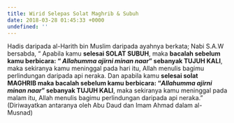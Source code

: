 ```yaml
---
title: Wirid Selepas Solat Maghrib & Subuh
date: 2018-03-28 01:45:33 +0000
undefined: ''
---
```

Hadis daripada al-Harith bin Muslim daripada ayahnya berkata; Nabi S.A.W bersabda, “ Apabila kamu **selesai SOLAT SUBUH**, maka **bacalah sebelum kamu berbicara: “ _Allahumma ajirni minan naar_” sebanyak TUJUH KALI**, maka sekiranya kamu meninggal pada hari itu, Allah menulis bagimu perlindungan daripada api neraka. Dan apabila kamu **selesai solat MAGHRIB maka bacalah sebelum kamu berbicara: “_Allahumma ajirni minan naar_” sebanyak TUJUH KALI**,  maka sekiranya kamu meninggal pada malam itu, Allah menulis bagimu  perlindungan daripada api neraka.” (Diriwayatkan antaranya oleh Abu Daud  dan Imam Ahmad dalam al-Musnad)